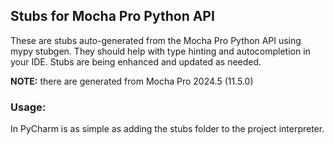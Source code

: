 ## Stubs for Mocha Pro Python API

These are stubs auto-generated from the Mocha Pro Python API using mypy stubgen.
They should help with type hinting and autocompletion in your IDE. Stubs are
being enhanced and updated as needed.

**NOTE:** there are generated from Mocha Pro 2024.5 (11.5.0)

### Usage:

In PyCharm is as simple as adding the stubs folder to the project interpreter.